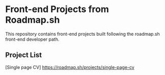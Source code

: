 # Front-end Projects from Roadmap.sh
This repository contains front-end projects built following the roadmap.sh front-end developer path.
## Project List
[Single page CV] https://roadmap.sh/projects/single-page-cv
